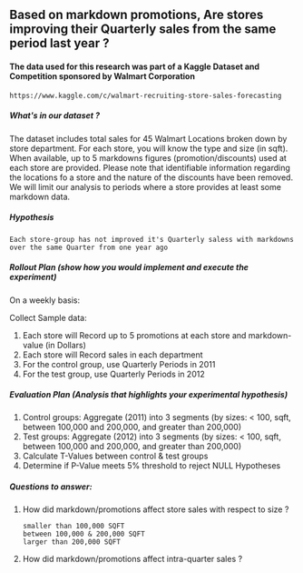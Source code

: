 ## Based on markdown promotions, Are stores improving their Quarterly sales from the same period last year ?

#### The data used for this research was part of a Kaggle Dataset and Competition sponsored by Walmart Corporation
```
https://www.kaggle.com/c/walmart-recruiting-store-sales-forecasting
```

##### What's in our dataset ?

The dataset includes total sales for 45 Walmart Locations broken down by store department.  For each store, you will know the type and size (in sqft).  When available, up to 5  markdowns figures (promotion/discounts) used at each store are provided.  Please note that identifiable information regarding the locations fo a store and the nature of the discounts have been removed.  We will limit our analysis to periods where a store provides at least some markdown data.  

##### Hypothesis  

```
Each store-group has not improved it's Quarterly saless with markdowns over the same Quarter from one year ago
```

##### Rollout Plan (show how you would implement and execute the experiment)


On a weekly basis:

Collect Sample data:
1. Each store will Record up to 5 promotions at each store and markdown-value (in Dollars)
1. Each store will Record sales in each department
1. For the control group, use Quarterly Periods in 2011
1. For the test group, use Quarterly Periods in 2012

##### Evaluation Plan (Analysis that highlights your experimental hypothesis)

1. Control groups: Aggregate (2011) into 3 segments (by sizes: < 100, sqft, between 100,000 and 200,000, and greater than 200,000)
1. Test groups: Aggregate (2012) into 3 segments (by sizes: < 100, sqft, between 100,000 and 200,000, and greater than 200,000)
1. Calculate T-Values between control & test groups
1. Determine if P-Value meets 5% threshold to reject NULL Hypotheses

##### Questions to answer:

1.  How did markdown/promotions affect store sales with respect to size ?
    ```
    smaller than 100,000 SQFT
    between 100,000 & 200,000 SQFT
    larger than 200,000 SQFT
    ```
1. How did markdown/promotions affect intra-quarter sales ?

